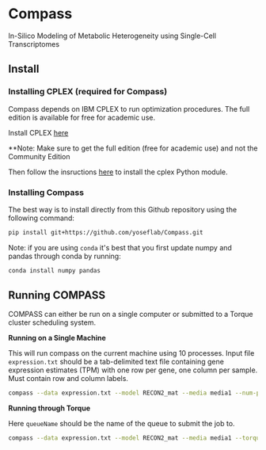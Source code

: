 # Compass
In-Silico Modeling of Metabolic Heterogeneity using Single-Cell Transcriptomes


## Install

### Installing CPLEX (required for Compass)

Compass depends on IBM CPLEX to run optimization procedures.  The full edition is available for free for academic use.

Install CPLEX [here](https://www.ibm.com/products/ilog-cplex-optimization-studio)

**Note: Make sure to get the full edition (free for academic use) and not the Community Edition

Then follow the insructions [here](https://www.ibm.com/support/knowledgecenter/en/SSSA5P_12.6.0/ilog.odms.cplex.help/CPLEX/GettingStarted/topics/set_up/Python_setup.html) to install the cplex Python module.


### Installing Compass

The best way is to install directly from this Github repository using the following command:

```bash
pip install git+https://github.com/yoseflab/Compass.git
```

Note: if you are using `conda` it's best that you first update numpy and pandas through conda by running:

```bash
conda install numpy pandas
```

## Running COMPASS

COMPASS can either be run on a single computer or submitted to a Torque cluster scheduling system.

**Running on a Single Machine**

This will run compass on the current machine using 10 processes.
Input file `expression.txt` should be a tab-delimited text file containing gene expression estimates (TPM) with one row per gene, one column per sample.  Must contain row and column labels.

```bash
compass --data expression.txt --model RECON2_mat --media media1 --num-processes 10
```

**Running through Torque**

Here `queueName` should be the name of the queue to submit the job to.

```bash
compass --data expression.txt --model RECON2_mat --media media1 --torque-queue queueName
```
